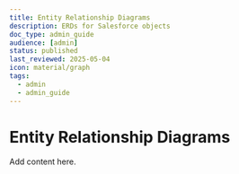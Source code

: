 ```yaml
---
title: Entity Relationship Diagrams
description: ERDs for Salesforce objects
doc_type: admin_guide
audience: [admin]
status: published
last_reviewed: 2025-05-04
icon: material/graph
tags:
  - admin
  - admin_guide
---
```


# Entity Relationship Diagrams

Add content here.
